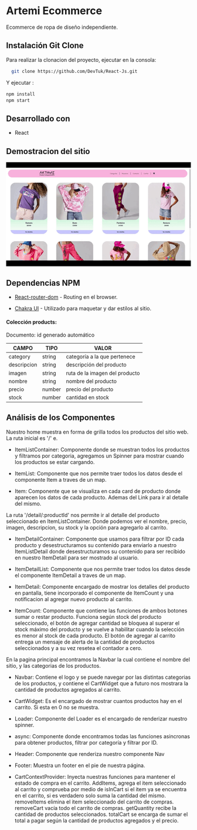 # Artemi Ecommerce

Ecommerce de ropa de diseño independiente.

## Instalación Git Clone

Para realizar la clonacion del proyecto, ejecutar en la consola:

```bash
  git clone https://github.com/DevTuk/React-Js.git
```

Y ejecutar :

```bash
npm install
npm start
```

## Desarrollado con

- React

## Demostracion del sitio

![Alt Text](./public/Artemi.gif)

## Dependencias NPM

- [React-router-dom](https://v5.reactrouter.com/web/guides/quick-start) - Routing en el browser.

- [Chakra UI](https://react-bootstrap.github.io) - Utilizado para maquetar y dar estilos al sitio.

#### Colección products:

Documento: id generado automático

| CAMPO       | TIPO   | VALOR                          |
| ----------- | ------ | ------------------------------ |
| category    | string | categoría a la que pertenece   |
| descripcion | string | descripción del producto       |
| imagen      | string | ruta de la imagen del producto |
| nombre      | string | nombre del producto            |
| precio      | number | precio del producto            |
| stock       | number | cantidad en stock              |

## Análisis de los Componentes

Nuestro home muestra en forma de grilla todos los productos del sitio web. La ruta inicial es '/' e.

- ItemListContainer: Componente donde se muestran todos los productos y filtramos por categoria, agregamos un Spinner para mostrar cuando los productos se estar cargando.

- ItemList: Componente que nos permite traer todos los datos desde el componente Item a traves de un map.

- Item: Componente que se visualiza en cada card de producto donde aparecen los datos de cada producto. Ademas del Link para ir al detalle del mismo.

La ruta '/detail/:productId' nos permite ir al detalle del producto seleccionado en ItemListContainer. Donde podemos ver el nombre, precio, imagen, descripcion, su stock y la opción para agregarlo al carrito.

- ItemDetailContainer: Componente que usamos para filtrar por ID cada producto y desestructuramos su contenido para enviarlo a nuestro ItemListDetail donde desestructuramos su contenido para ser recibido en nuestro ItemDetail para ser mostrado al usuario.

- ItemDetailList: Componente que nos permite traer todos los datos desde el componente ItemDetail a traves de un map.

- ItemDetail: Componente encargado de mostrar los detalles del producto en pantalla, tiene incorporado el componente de ItemCount y una notificacion al agregar nuevo producto al carrito.

- ItemCount: Componente que contiene las funciones de ambos botones sumar o restar producto. Funciona según stock del producto seleccionado, el botón de agregar cantidad se bloquea al superar el stock máximo del producto y se vuelve a habilitar cuando la selección es menor al stock de cada producto. El botón de agregar al carrito entrega un mensaje de alerta de la cantidad de productos seleccionados y a su vez resetea el contador a cero.

En la pagina principal encontramos la Navbar la cual contiene el nombre del sitio, y las categorias de los productos.

- Navbar: Contiene el logo y se puede navegar por las distintas categorias de los productos, y contiene el CartWidget que a futuro nos mostrara la cantidad de productos agregados al carrito.

- CartWidget: Es el encargado de mostrar cuantos productos hay en el carrito. Si esta en 0 no se muestra.

- Loader: Componente del Loader es el encargado de renderizar nuestro spinner.

- async: Componente donde encontramos todas las funciones asincronas para obtener productos, filtrar por categoría y filtrar por ID.

- Header: Componente que renderiza nuestro componente Nav

- Footer: Muestra un footer en el pie de nuestra página.

- CartContextProvider: Inyecta nuestras funciones para mantener el estado de compra en el carrito. AddItems, agrega el item seleccionado al carrito y comprueba por medio de isInCart si el item ya se encuentra en el carrito, si es verdadero solo suma la cantidad del mismo. removeItems elimina el item seleccionado del carrito de compras. removeCart vacía todo el carrito de compras. getQuantity recibe la cantidad de productos seleccionados. totalCart se encarga de sumar el total a pagar según la cantidad de productos agregados y el precio.
